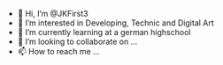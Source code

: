 - 👋 Hi, I’m @JKFirst3
- 👀 I’m interested in Developing, Technic and Digital Art  
- 🌱 I’m currently learning at a german highschool
- 💞️ I’m looking to collaborate on ...
- 📫 How to reach me ...

<!---
JKFirst3/JKFirst3 is a ✨ special ✨ repository because its `README.md` (this file) appears on your GitHub profile.
You can click the Preview link to take a look at your changes.
--->
